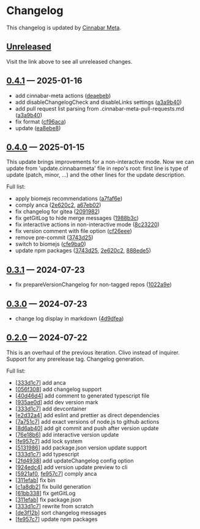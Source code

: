 # Changelog

This changelog is updated by [Cinnabar Meta](https://github.com/cinnabar-forge/node-meta).

## [Unreleased]

Visit the link above to see all unreleased changes.

[comment]: # (Insert new version after this line)

## [0.4.1](https://github.com/cinnabar-forge/node-meta/releases/tag/v0.4.1) — 2025-01-16

- add cinnabar-meta actions ([deaebeb])
- add disableChangelogCheck and disableLinks settings ([a3a9b40])
- add pull request list parsing from .cinnabar-meta-pull-requests.md ([a3a9b40])
- fix format ([cf96aca])
- update ([ea8ebe8])

[deaebeb]: https://github.com/cinnabar-forge/node-meta/commit/deaebeb
[ea8ebe8]: https://github.com/cinnabar-forge/node-meta/commit/ea8ebe8
[cf96aca]: https://github.com/cinnabar-forge/node-meta/commit/cf96aca
[a3a9b40]: https://github.com/cinnabar-forge/node-meta/commit/a3a9b40


## [0.4.0](https://github.com/cinnabar-forge/node-meta/releases/tag/v0.4.0) — 2025-01-15

This update brings improvements for a non-interactive mode. Now we can update from 'update.cinnabarmeta' file in repo's root: first line is type of update (patch, minor, ...) and the other lines for the update description.

Full list:

- apply biomejs recommendations ([a7faf6e])
- comply anca ([2e620c2], [a67eb02])
- fix changelog for gitea ([2091982])
- fix getGitLog to hide merge messages ([1988b3c])
- fix interactive actions in non-interactive mode ([8c23220])
- fix version comment with file option ([cf26eee])
- remove pre-commit ([3743d25])
- switch to biomejs ([cfe9ba0])
- update npm packages ([3743d25], [2e620c2], [888ede5])

[cf26eee]: https://github.com/cinnabar-forge/node-meta/commit/cf26eee
[1988b3c]: https://github.com/cinnabar-forge/node-meta/commit/1988b3c
[2091982]: https://github.com/cinnabar-forge/node-meta/commit/2091982
[8c23220]: https://github.com/cinnabar-forge/node-meta/commit/8c23220
[a7faf6e]: https://github.com/cinnabar-forge/node-meta/commit/a7faf6e
[3743d25]: https://github.com/cinnabar-forge/node-meta/commit/3743d25
[cfe9ba0]: https://github.com/cinnabar-forge/node-meta/commit/cfe9ba0
[2e620c2]: https://github.com/cinnabar-forge/node-meta/commit/2e620c2
[888ede5]: https://github.com/cinnabar-forge/node-meta/commit/888ede5
[a67eb02]: https://github.com/cinnabar-forge/node-meta/commit/a67eb02


## [0.3.1](https://github.com/cinnabar-forge/node-meta/releases/tag/v0.3.1) — 2024-07-23

- fix prepareVersionChangelog for non-tagged repos ([1022a9e])

[1022a9e]: https://github.com/cinnabar-forge/node-meta/commit/1022a9e


## [0.3.0](https://github.com/cinnabar-forge/node-meta/releases/tag/v0.3.0) — 2024-07-23

- change log display in markdown ([4d9dfea])

[4d9dfea]: https://github.com/cinnabar-forge/node-meta/commit/4d9dfea


## [0.2.0](https://github.com/cinnabar-forge/node-meta/releases/tag/v0.2.0) — 2024-07-22

This is an overhaul of the previous iteration. Clivo instead of inquirer. Support for any prerelease tag. Changelog generation.

Full list:

- [[333d1c7]] add anca
- [[056f308]] add changelog support
- [[40d46d4]] add comment to generated typescript file
- [[935ae0d]] add dev version mark
- [[333d1c7]] add devcontainer
- [[e2d32a4]] add eslint and prettier as direct dependencies
- [[7a751c7]] add exact versions of node.js to github actions
- [[8d6ab40]] add git commit and push after version update
- [[76e18b6]] add interactive version update
- [[fe957c7]] add lock system
- [[5131986]] add package.json version update support
- [[333d1c7]] add typescript
- [[2fd4938]] add updateChangelog config option
- [[924edc4]] add version update preview to cli
- [[5921af0], [fe957c7]] comply anca
- [[311efab]] fix bin
- [[c1a8db2]] fix build generation
- [[61bb338]] fix getGitLog
- [[311efab]] fix package.json
- [[333d1c7]] rewrite from scratch
- [[de3f12b]] sort changelog messages
- [[fe957c7]] update npm packages

[de3f12b]: https://github.com/cinnabar-forge/node-meta/commit/de3f12b
[311efab]: https://github.com/cinnabar-forge/node-meta/commit/311efab
[fe957c7]: https://github.com/cinnabar-forge/node-meta/commit/fe957c7
[5921af0]: https://github.com/cinnabar-forge/node-meta/commit/5921af0
[61bb338]: https://github.com/cinnabar-forge/node-meta/commit/61bb338
[8d6ab40]: https://github.com/cinnabar-forge/node-meta/commit/8d6ab40
[2fd4938]: https://github.com/cinnabar-forge/node-meta/commit/2fd4938
[924edc4]: https://github.com/cinnabar-forge/node-meta/commit/924edc4
[c1a8db2]: https://github.com/cinnabar-forge/node-meta/commit/c1a8db2
[40d46d4]: https://github.com/cinnabar-forge/node-meta/commit/40d46d4
[5131986]: https://github.com/cinnabar-forge/node-meta/commit/5131986
[76e18b6]: https://github.com/cinnabar-forge/node-meta/commit/76e18b6
[056f308]: https://github.com/cinnabar-forge/node-meta/commit/056f308
[7a751c7]: https://github.com/cinnabar-forge/node-meta/commit/7a751c7
[e2d32a4]: https://github.com/cinnabar-forge/node-meta/commit/e2d32a4
[333d1c7]: https://github.com/cinnabar-forge/node-meta/commit/333d1c7
[935ae0d]: https://github.com/cinnabar-forge/node-meta/commit/935ae0d


[unreleased]: https://github.com/cinnabar-forge/node-meta/compare/v0.4.1...HEAD
